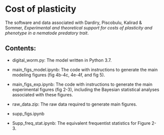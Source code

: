 # Cost of plasticity

The software and data associated with Dardiry, Piscobulu, Kalirad & Sommer, _Experimental and theoretical support for costs of plasticity and phenotype in a nematode predatory trait_.

## Contents:

+ digital_worm.py: The model written in Python 3.7.

+ main_figs_model.ipynb: The code with instructions to generate the main modeling figures (fig 4b-4c, 4e-4f, and fig 5).

+ main_figs_exp.ipynb: The code with instructions to generate the main experimental figures (fig 2-3), including the Bayesian statistical analyses associated with these figures.

+ raw_data.zip: The raw data required to generate main figures. 

+ supp_figs.ipynb

+ Supp_freq_stat.ipynb: The equivalent frequentist statistics for Figure 2-3.




